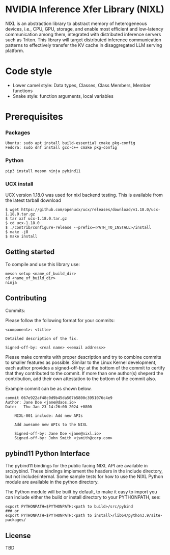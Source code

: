 # NVIDIA Inference Xfer Library (NIXL)

NIXL is an abstraction library to abstract memory of heterogeneous devices, i.e., CPU, GPU, storage, and enable most efficient and low-latency communication among them, integrated with distributed inference servers such as Triton. This library will target distributed inference communication patterns to effectively transfer the KV cache in disaggregated LLM serving platform.

# Code style

* Lower camel style: Data types, Classes, Class Members, Member functions
* Snake style: function arguments, local variables

# Prerequisites
### Packages ###
```
Ubuntu: sudo apt install build-essential cmake pkg-config
Fedora: sudo dnf install gcc-c++ cmake pkg-config
```

### Python ###
```
pip3 install meson ninja pybind11
```

### UCX install ###

UCX version 1.18.0 was used for nixl backend testing. This is available from the latest
tarball download

```
$ wget https://github.com/openucx/ucx/releases/download/v1.18.0/ucx-1.18.0.tar.gz
$ tar xzf ucx-1.18.0.tar.gz
$ cd ucx-1.18.0
$ ./contrib/configure-release --prefix=<PATH_TO_INSTALL>/install
$ make -j8
$ make install
```

## Getting started
To compile and use this library use:
```
meson setup <name_of_build_dir>
cd <name_of_build_dir>
ninja
```
## Contributing
Commits:

Please follow the following format for your commits:

```
<component>: <title>

Detailed description of the fix.

Signed-off-by: <real name> <<email address>>
```

Please make commits with proper description and try to combine commits to smaller features
as possible. Similar to the Linux Kernel development, each author provides a signed-off-by:
at the bottom of the commit to certify that they contributed to the commit. If more than one
author(s) sheperd the contribution, add their own attestation to the bottom of the commit also.

Example commit can be as shown below.

```
commit 067e922af48c0d9b45da507b5800c3951076c4e9
Author: Jane Doe <jane@daos.io>
Date:   Thu Jan 23 14:26:00 2024 +0800

    NIXL-001 include: Add new APIs

    Add awesome new APIs to the NIXL

    Signed-off-by: Jane Doe <jane@nixl.io>
    Signed-off-by: John Smith <jsmith@corp.com>
```

## pybind11 Python Interface

The pybind11 bindings for the public facing NIXL API are available in src/pybind. These bindings implement the headers in the include directory, but not include/internal. Some sample tests for how to use the NIXL Python module are available in the python directory.

The Python module will be built by default, to make it easy to import you can include either the build or install directory to your PYTHONPATH, see:

```
export PYTHONPATH=$PYTHONPATH:<path to build>/src/pybind
### or
export PYTHONPATH=$PYTHONPATH:<path to install>/lib64/python3.9/site-packages/
```

## License
TBD
